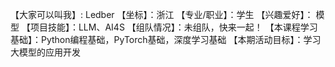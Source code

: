 【大家可以叫我】: Ledber
【坐标】：浙江
【专业/职业】：学生
【兴趣爱好】： 模型
【项目技能】：LLM、AI4S
【组队情况】：未组队，快来一起！
【本课程学习基础】：Python编程基础，PyTorch基础，深度学习基础
【本期活动目标】：学习大模型的应用开发
